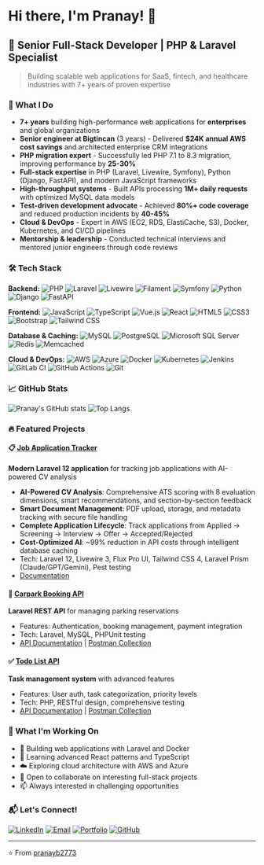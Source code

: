 # Hi there, I'm Pranay! 👋
## 🚀 Senior Full-Stack Developer | PHP & Laravel Specialist
> Building scalable web applications for SaaS, fintech, and healthcare industries with 7+ years of proven expertise

### 💼 What I Do
- **7+ years** building high-performance web applications for **enterprises** and global organizations
- **Senior engineer at Bigtincan** (3 years) - Delivered **$24K annual AWS cost savings** and architected enterprise CRM integrations
- **PHP migration expert** - Successfully led PHP 7.1 to 8.3 migration, improving performance by **25-30%**
- **Full-stack expertise** in PHP (Laravel, Livewire, Symfony), Python (Django, FastAPI), and modern JavaScript frameworks
- **High-throughput systems** - Built APIs processing **1M+ daily requests** with optimized MySQL data models
- **Test-driven development advocate** - Achieved **80%+ code coverage** and reduced production incidents by **40-45%**
- **Cloud & DevOps** - Expert in AWS (EC2, RDS, ElastiCache, S3), Docker, Kubernetes, and CI/CD pipelines
- **Mentorship & leadership** - Conducted technical interviews and mentored junior engineers through code reviews

### 🛠️ Tech Stack

**Backend:**
![PHP](https://img.shields.io/badge/PHP-777BB4?style=for-the-badge&logo=php&logoColor=white)
![Laravel](https://img.shields.io/badge/Laravel-FF2D20?style=for-the-badge&logo=laravel&logoColor=white)
![Livewire](https://img.shields.io/badge/Livewire-4E56A6?style=for-the-badge&logo=laravel-livewire&logoColor=white)
![Filament](https://img.shields.io/badge/Filament-FDAE4B?style=for-the-badge&logo=data:image/png;base64,iVBORw0KGgoAAAANSUhEUgAAAA4AAAAOCAYAAAAfSC3RAAAACXBIWXMAAAsTAAALEwEAmpwYAAAAAXNSR0IArs4c6QAAAARnQU1BAACxjwv8YQUAAACZSURBVHgBnZLBDYAgDEVbHcEVXMERHMERHMERHMERHMERHMERrP+SJiYmXnqB0Pfy0wKglBKcc0gp4ZwDYwxKKVBKYYwBpRSEEJBSQggBxhiYc845CCEQQiCEAGMMQggIIaCUghACSikopSCEQAgBxhiUUhBCQCkFIQSEEFBKgTEGpRSEEBBCQCkFIQSEEFBKQQgBIQSEEPgBvN0rKz6bJgAAAABJRU5ErkJggg==&logoColor=white)
![Symfony](https://img.shields.io/badge/Symfony-000000?style=for-the-badge&logo=symfony&logoColor=white)
![Python](https://img.shields.io/badge/Python-3776AB?style=for-the-badge&logo=python&logoColor=white)
![Django](https://img.shields.io/badge/Django-092E20?style=for-the-badge&logo=django&logoColor=white)
![FastAPI](https://img.shields.io/badge/FastAPI-009688?style=for-the-badge&logo=fastapi&logoColor=white)

**Frontend:**
![JavaScript](https://img.shields.io/badge/JavaScript-F7DF1E?style=for-the-badge&logo=javascript&logoColor=black)
![TypeScript](https://img.shields.io/badge/TypeScript-3178C6?style=for-the-badge&logo=typescript&logoColor=white)
![Vue.js](https://img.shields.io/badge/Vue.js-35495E?style=for-the-badge&logo=vue.js&logoColor=4FC08D)
![React](https://img.shields.io/badge/React-20232A?style=for-the-badge&logo=react&logoColor=61DAFB)
![HTML5](https://img.shields.io/badge/HTML5-E34F26?style=for-the-badge&logo=html5&logoColor=white)
![CSS3](https://img.shields.io/badge/CSS3-1572B6?style=for-the-badge&logo=css3&logoColor=white)
![Bootstrap](https://img.shields.io/badge/Bootstrap-563D7C?style=for-the-badge&logo=bootstrap&logoColor=white)
![Tailwind CSS](https://img.shields.io/badge/Tailwind_CSS-38B2AC?style=for-the-badge&logo=tailwind-css&logoColor=white)

**Database & Caching:**
![MySQL](https://img.shields.io/badge/MySQL-4479A1?style=for-the-badge&logo=mysql&logoColor=white)
![PostgreSQL](https://img.shields.io/badge/PostgreSQL-316192?style=for-the-badge&logo=postgresql&logoColor=white)
![Microsoft SQL Server](https://img.shields.io/badge/Microsoft%20SQL%20Server-CC2927?style=for-the-badge&logo=microsoft%20sql%20server&logoColor=white)
![Redis](https://img.shields.io/badge/Redis-DC382D?style=for-the-badge&logo=redis&logoColor=white)
![Memcached](https://img.shields.io/badge/Memcached-1A1918?style=for-the-badge&logo=memcached&logoColor=white)

**Cloud & DevOps:**
![AWS](https://img.shields.io/badge/Amazon_AWS-232F3E?style=for-the-badge&logo=amazon-aws&logoColor=white)
![Azure](https://img.shields.io/badge/Microsoft_Azure-0078D4?style=for-the-badge&logo=microsoft-azure&logoColor=white)
![Docker](https://img.shields.io/badge/Docker-2496ED?style=for-the-badge&logo=docker&logoColor=white)
![Kubernetes](https://img.shields.io/badge/Kubernetes-326CE5?style=for-the-badge&logo=kubernetes&logoColor=white)
![Jenkins](https://img.shields.io/badge/Jenkins-D24939?style=for-the-badge&logo=jenkins&logoColor=white)
![GitLab CI](https://img.shields.io/badge/GitLab%20CI-FCA121?style=for-the-badge&logo=gitlab&logoColor=white)
![GitHub Actions](https://img.shields.io/badge/GitHub%20Actions-2088FF?style=for-the-badge&logo=github-actions&logoColor=white)
![Git](https://img.shields.io/badge/Git-F05032?style=for-the-badge&logo=git&logoColor=white)

### 📈 GitHub Stats
![Pranay's GitHub stats](https://github-readme-stats.vercel.app/api?username=pranayb2773&show_icons=true&theme=vue-dark)
![Top Langs](https://github-readme-stats.vercel.app/api/top-langs/?username=pranayb2773&layout=compact&theme=vue-dark)

### 🔥 Featured Projects

#### 📋 [Job Application Tracker](https://github.com/pranayb2773/job-tracker)
**Modern Laravel 12 application** for tracking job applications with AI-powered CV analysis
- **AI-Powered CV Analysis**: Comprehensive ATS scoring with 8 evaluation dimensions, smart recommendations, and section-by-section feedback
- **Smart Document Management**: PDF upload, storage, and metadata tracking with secure file handling
- **Complete Application Lifecycle**: Track applications from Applied → Screening → Interview → Offer → Accepted/Rejected
- **Cost-Optimized AI**: ~99% reduction in API costs through intelligent database caching
- Tech: Laravel 12, Livewire 3, Flux Pro UI, Tailwind CSS 4, Laravel Prism (Claude/GPT/Gemini), Pest testing
- [Documentation](https://github.com/pranayb2773/job_tracker#readme)

#### 🚗 [Carpark Booking API](https://github.com/pranayb2773/carpark-booking-api)
**Laravel REST API** for managing parking reservations
- Features: Authentication, booking management, payment integration
- Tech: Laravel, MySQL, PHPUnit testing
- [API Documentation](https://github.com/pranayb2773/carpark-booking-api) | [Postman Collection](https://github.com/pranayb2773/carpark-booking-api/blob/main/Car%20Park%20Book%20API.postman_collection.json)

#### ✅ [Todo List API](https://github.com/pranayb2773/todo-list-api)
**Task management system** with advanced features
- Features: User auth, task categorization, priority levels
- Tech: PHP, RESTful design, comprehensive testing
- [API Documentation](https://github.com/pranayb2773/todo-list-api) | [Postman Collection](https://github.com/pranayb2773/todo-list-api/blob/master/Todo%20List%20API.postman_collection.json)

### 🎯 What I'm Working On
- 🔭 Building web applications with Laravel and Docker
- 🌱 Learning advanced React patterns and TypeScript
- ☁️ Exploring cloud architecture with AWS and Azure
- 👯 Open to collaborate on interesting full-stack projects
- 📫 Always interested in challenging opportunities

### 📬 Let's Connect!
[![LinkedIn](https://img.shields.io/badge/LinkedIn-0077B5?style=for-the-badge&logo=linkedin&logoColor=white)](https://www.linkedin.com/in/pranay-teja-baddam/)
[![Email](https://img.shields.io/badge/Email-D14836?style=for-the-badge&logo=gmail&logoColor=white)](mailto:pranayb2773@gmail.com)
[![Portfolio](https://img.shields.io/badge/Portfolio-000000?style=for-the-badge&logo=vercel&logoColor=white)](https://pranaybaddam.site)
[![GitHub](https://img.shields.io/badge/GitHub-100000?style=for-the-badge&logo=github&logoColor=white)](https://github.com/pranayb2773)

---
⭐️ From [pranayb2773](https://github.com/pranayb2773)
